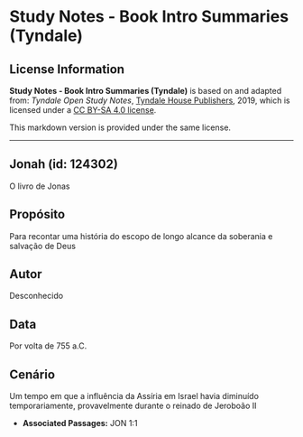 # Study Notes - Book Intro Summaries (Tyndale)

## License Information

**Study Notes - Book Intro Summaries (Tyndale)** is based on and adapted from: _Tyndale Open Study Notes_, [Tyndale House Publishers](https://tyndaleopenresources.com/), 2019, which is licensed under a [CC BY-SA 4.0 license](https://creativecommons.org/licenses/by-sa/4.0/legalcode.en).

This markdown version is provided under the same license.



--------------------------------

## Jonah (id: 124302)

O livro de Jonas

Propósito
---------

Para recontar uma história do escopo de longo alcance da soberania e salvação de Deus

Autor
-----

Desconhecido

Data
----

Por volta de 755 a.C.

Cenário
-------

Um tempo em que a influência da Assíria em Israel havia diminuído temporariamente, provavelmente durante o reinado de Jeroboão II

* **Associated Passages:** JON 1:1


